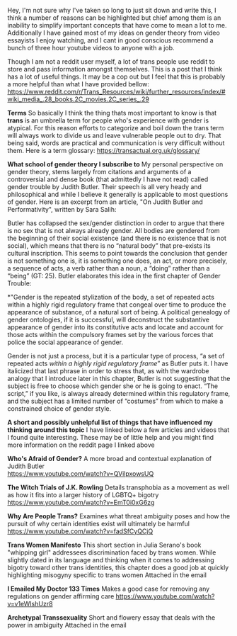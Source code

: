 Hey, I'm not sure why I've taken so long to just sit down and write this, I think a number of reasons can be highlighted but chief among them is an inability to simplify important concepts that have come to mean a lot to me. Additionally I have gained most of my ideas on gender theory from video essayists I enjoy watching, and I cant in good conscious recommend a bunch of three hour youtube videos to anyone with a job. 

Though I am not a reddit user myself, a lot of trans people use reddit to store and pass information amongst themselves. This is a post that I think has a lot of useful things. It may be a cop out but I feel that this is probably a more helpful than what I have provided bellow: https://www.reddit.com/r/Trans_Resources/wiki/further_resources/index/#wiki_media_.28_books.2C_movies.2C_series_.29

**Terms**
So basically I think the thing thats most important to know is that **trans** is an umbrella term for people who's experience with gender is atypical. For this reason efforts to categorize and boil down the trans term will always work to divide us and leave vulnerable people out to dry. That being said, words are practical and communication is very difficult without them. Here is a term glossary: https://transactual.org.uk/glossary/

**What school of gender theory I subscribe to**
My personal perspective on gender theory, stems largely from citations and arguments of a controversial and dense book (that admittedly I have not read) called gender trouble by Judith Butler. Their speech is all very heady and philosophical and while I believe it generally is applicable to most questions of gender. Here is an excerpt from an article, "On Judith Butler and Performativity", written by Sara Salih:

Butler has collapsed the sex/gender distinction in order to argue that there is no sex that is not always already gender. All bodies are gendered from the beginning of their social existence (and there is no existence that is not social), which means that there is no “natural body” that pre-exists its cultural inscription. This seems to point towards the conclusion that gender is not something one is, it is something one does, an act, or more precisely, a sequence of acts, a verb rather than a noun, a “doing” rather than a “being” (GT: 25). Butler elaborates this idea in the first chapter of Gender Trouble:

*"Gender is the repeated stylization of the body, a set of repeated acts within a highly rigid regulatory frame that congeal over time to produce the appearance of substance, of a natural sort of being. A political genealogy of gender ontologies, if it is successful, will deconstruct the substantive appearance of gender into its constitutive acts and locate and account for those acts within the compulsory frames set by the various forces that police the social appearance of gender. 

Gender is not just a process, but it is a particular type of process, “a set of repeated acts
*within a highly rigid regulatory frame*” as Butler puts it. I have italicized that last phrase in order to stress that, as with the wardrobe analogy that I introduce later in this chapter, Butler is not suggesting that the subject is free to choose which gender she or he is going to enact. “The script,” if you like, is always already determined within this regulatory frame, and the subject has a limited number of “costumes” from which to make a constrained choice of gender style.

**A short and possibly unhelpful list of things that have influenced my thinking around this topic**
I have linked below a few articles and videos that I found quite interesting. These may be of little help and you might find more information on the reddit page I linked above

**Who's Afraid of Gender?**
A more broad and contextual explanation of Judith Butler  
https://www.youtube.com/watch?v=QVilpxowsUQ 

**The Witch Trials of J.K. Rowling**
Details transphobia as a movement as well as how it fits into a larger history of LGBTQ+ bigotry 
https://www.youtube.com/watch?v=EmT0i0xG6zg

**Why Are People Trans?**
Examines what threat ambiguity poses and how the pursuit of why certain identities exist will ultimately be harmful 
https://www.youtube.com/watch?v=fadSfCyQCjQ

**Trans Women Manifesto**
This short section in Julia Serano's book "whipping girl" addressees discrimination faced by trans women. While slightly dated in its language and thinking when it comes to addressing bigotry toward other trans identities, this chapter does a good job at quickly highlighting misogyny specific to trans women
Attached in the email

**I Emailed My Doctor 133 Times**
Makes a good case for removing any regulations on gender affirming care
https://www.youtube.com/watch?v=v1eWIshUzr8

**Archetypal Transsexuality**
Short and flowery essay that deals with the power in ambiguity 
Attached in the email